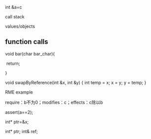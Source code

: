 int &a=c



call stack



values/objects



## function calls

void bar(char bar_char){

​	return;

}

void swapByReference(int &x, int &y) {
  int temp = x;
  x = y;
  y = temp;
}

RME example

require：b不为0；modifies：c；effects：c除以b



assert(a==2);



int* ptr=&x;



int* ptr; int& ref;
